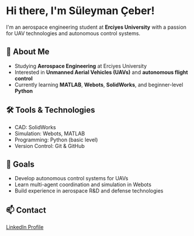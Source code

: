 # Hi there, I'm Süleyman Çeber!

I'm an aerospace engineering student at **Erciyes University** with a passion for UAV technologies and autonomous control systems.

## 🚀 About Me
- Studying **Aerospace Engineering** at Erciyes University
- Interested in **Unmanned Aerial Vehicles (UAVs)** and **autonomous flight control**
- Currently learning **MATLAB**, **Webots**, **SolidWorks**, and beginner-level **Python**

## 🛠️ Tools & Technologies
- CAD: SolidWorks
- Simulation: Webots, MATLAB
- Programming: Python (basic level)
- Version Control: Git & GitHub

## 🎯 Goals
- Develop autonomous control systems for UAVs
- Learn multi-agent coordination and simulation in Webots
- Build experience in aerospace R&D and defense technologies

## 📫 Contact
[LinkedIn Profile](https://www.linkedin.com/in/s%C3%BCleyman-%C3%A7eber-086042285)
